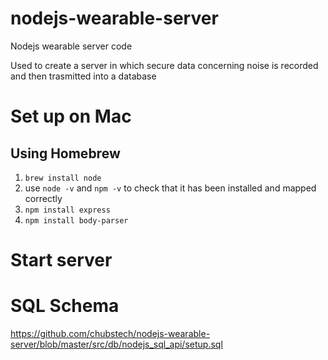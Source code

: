 # nodejs-wearable-server
Nodejs wearable server code

Used to create a server in which secure data concerning noise is recorded and then trasmitted into a database

# Set up on Mac
## Using Homebrew
1. `brew install node`
2. use `node -v` and `npm -v` to check that it has been installed and mapped correctly
3. `npm install express`
4. `npm install body-parser`

# Start server

# SQL Schema

https://github.com/chubstech/nodejs-wearable-server/blob/master/src/db/nodejs_sql_api/setup.sql
